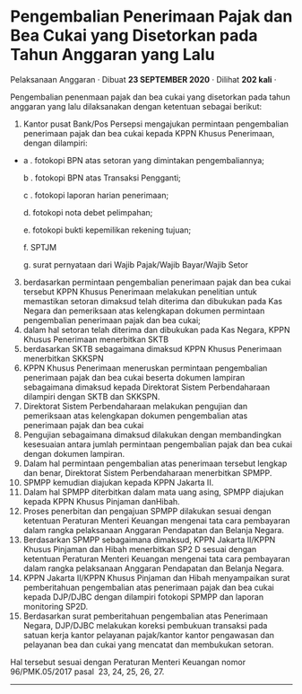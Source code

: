 Pengembalian Penerimaan Pajak dan Bea Cukai yang Disetorkan pada Tahun Anggaran yang Lalu
=========================================================================================

Pelaksanaan Anggaran · Dibuat **23 SEPTEMBER 2020** · Dilihat **202 kali** ·

Pengembalian penenmaan pajak dan bea cukai yang disetorkan pada tahun anggaran yang lalu dilaksanakan dengan ketentuan sebagai berikut:

1.  Kantor pusat Bank/Pos Persepsi mengajukan permintaan pengembalian penerimaan pajak dan bea cukai kepada KPPN Khusus Penerimaan, dengan dilampiri:

*   a . fotokopi BPN atas setoran yang dimintakan pengembaliannya;
    
    b . fotokopi BPN atas Transaksi Pengganti;  
    
    c . fotokopi laporan harian penerimaan;
    
    d. fotokopi nota debet pelimpahan;
    
    e. fotokopi bukti kepemilikan rekening tujuan;
    
    f. SPTJM
    
    g. surat pernyataan dari Wajib Pajak/Wajib Bayar/Wajib Setor
    

3.  berdasarkan permintaan pengembalian penerimaan pajak dan bea cukai tersebut KPPN Khusus Penerimaan melakukan penelitian untuk memastikan setoran dimaksud telah diterima dan dibukukan pada Kas Negara dan pemeriksaan atas kelengkapan dokumen permintaan pengembalian penerimaan pajak dan bea cukai;
4.  dalam hal setoran telah diterima dan dibukukan pada Kas Negara, KPPN Khusus Penerimaan menerbitkan SKTB
5.  berdasarkan SKTB sebagaimana dimaksud KPPN Khusus Penerimaan menerbitkan SKKSPN 
6.  KPPN Khusus Penerimaan meneruskan permintaan pengembalian penerimaan pajak dan bea cukai beserta dokumen lampiran sebagaimana dimaksud kepada Direktorat Sistem Perbendaharaan dilampiri dengan SKTB dan SKKSPN.
7.  Direktorat Sistem Perbendaharaan melakukan pengujian dan pemeriksaan atas kelengkapan dokumen pengembalian atas penerimaan pajak dan bea cukai
8.  Pengujian sebagaimana dimaksud dilakukan dengan membandingkan kesesuaian antara jumlah permintaan pengembalian pajak dan bea cukai dengan dokumen lampiran.
9.  Dalam hal permintaan pengembalian atas penerimaan tersebut lengkap dan benar, Direktorat Sistem Perbendaharaan menerbitkan SPMPP.
10.  SPMPP kemudian diajukan kepada KPPN Jakarta II.
11.  Dalam hal SPMPP diterbitkan dalam mata uang asing, SPMPP diajukan kepada KPPN Khusus Pinjaman danHibah.
12.  Proses penerbitan dan pengajuan SPMPP dilakukan sesuai dengan ketentuan Peraturan Menteri Keuangan mengenai tata cara pembayaran dalam rangka pelaksanaan Anggaran Pendapatan dan Belanja Negara.
13.  Berdasarkan SPMPP sebagaimana dimaksud, KPPN Jakarta II/KPPN Khusus Pinjaman dan Hibah menerbitkan SP2 D sesuai dengan ketentuan Peraturan Menteri Keuangan mengenai tata cara pembayaran dalam rangka pelaksanaan Anggaran Pendapatan dan Belanja Negara.
14.  KPPN Jakarta II/KPPN Khusus Pinjaman dan Hibah menyampaikan surat pemberitahuan pengembalian atas penerimaan pajak dan bea cukai kepada DJP/DJBC dengan dilampiri fotokopi SPMPP dan laporan monitoring SP2D.
15.  Berdasarkan surat pemberitahuan pengembalian atas Penerimaan Negara, DJP/DJBC melakukan koreksi pembukuan transaksi pada satuan kerja kantor pelayanan pajak/kantor kantor pengawasan dan pelayanan bea dan cukai yang mencatat dan membukukan setoran.

Hal tersebut sesuai dengan Peraturan Menteri Keuangan nomor 96/PMK.05/2017 pasal  23, 24, 25, 26, 27.

  
  
  

* * *
